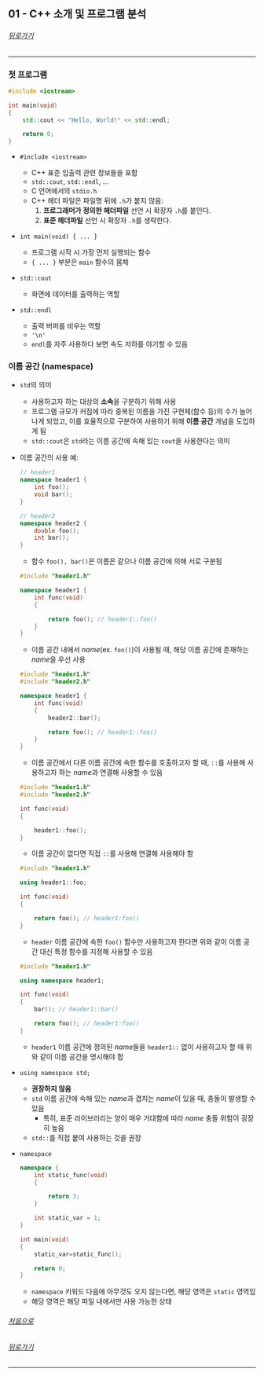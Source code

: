 ## 01 - C++ 소개 및 프로그램 분석
###### [뒤로가기](./)
---
### 첫 프로그램
```cpp
#include <iostream>

int main(void)
{
    std::cout << "Hello, World!" << std::endl;

    return 0;
}
```
* `#include <iostream>`
    * C++ 표준 입출력 관련 정보들을 포함
    * `std::cout`, `std::endl`, ...
    * C 언어에서의 `stdio.h`
    * C++ 헤더 파일은 파일명 뒤에 `.h`가 붙지 않음:
        1. <b>프로그래머가 정의한 헤더파일</b> 선언 시 확장자 `.h`를 붙인다.
        2. <b>표준 헤더파일</b> 선언 시 확장자 `.h`를 생략한다. 

* `int main(void) { ... }`
    * 프로그램 시작 시 가장 먼저 실행되는 함수
    * `{ ... }` 부분은 `main` 함수의 몸체

* `std::cout`
    * 화면에 데이터를 출력하는 역할

* `std::endl`
    * 출력 버퍼를 비우는 역할
    * `'\n'`
    * `endl`를 자주 사용하다 보면 속도 저하를 야기할 수 있음

### 이름 공간 (namespace)
* `std`의 의미
    * 사용하고자 하는 대상의 <b>소속</b>을 구분하기 위해 사용
    * 프로그램 규모가 커짐에 따라 중복된 이름을 가진 구현체(함수 등)의 수가 늘어나게 되었고, 이를 효율적으로 구분하여 사용하기 위해 <b>이름 공간</b> 개념을 도입하게 됨
    * `std::cout`은 `std`라는 이름 공간에 속해 있는 `cout`을 사용한다는 의미 

* 이름 공간의 사용 예:
    ```cpp
    // header1
    namespace header1 {
        int foo();
        void bar();
    }
    ```
    ```cpp
    // header2
    namespace header2 {
        double foo();
        int bar();
    }
    ```
    * 함수 `foo(), bar()`은 이름은 같으나 이름 공간에 의해 서로 구분됨

    ```cpp
    #include "header1.h"

    namespace header1 {
        int func(void)
        {

            return foo(); // header1::foo()
        }
    }
    ```
    * 이름 공간 내에서 <i>name</i>(ex. `foo()`)이 사용될 때, 해당 이름 공간에 존재하는 <i>name</i>을 우선 사용

    ```cpp
    #include "header1.h"
    #include "header2.h"

    namespace header1 {
        int func(void)
        {
            header2::bar();

            return foo(); // header1::foo()
        }
    }
    ```
    * 이름 공간에서 다른 이름 공간에 속한 함수를 호출하고자 할 때, `::`를 사용해 사용하고자 하는 <i>name</i>과 연결해 사용할 수 있음

    ```cpp
    #include "header1.h"
    #include "header2.h"

    int func(void)
    {

        header1::foo(); 
    }
    ```
    * 이름 공간이 없다면 직접 `::`를 사용해 연결해 사용해야 함

    ```cpp
    #include "header1.h"

    using header1::foo;

    int func(void)
    {

        return foo(); // header1:foo()
    }
    ```
    * `header` 이름 공간에 속한 `foo()` 함수만 사용하고자 한다면 위와 같이 이름 공간 대신 특정 함수를 지정해 사용할 수 있음  

    ```cpp
    #include "header1.h"

    using namespace header1;

    int func(void)
    {
        bar(); // header1::bar()

        return foo(); // header1:foo()
    }
    ```
    * `header1` 이름 공간에 정의된 <i>name</i>들을 `header1::` 없이 사용하고자 할 때 위와 같이 이름 공간을 명시해야 함

* `using namespace std;`
    * <b>권장하지 않음</b>
    * `std` 이름 공간에 속해 있는 <i>name</i>과 겹치는 <i>name</i>이 있을 때, 충돌이 발생할 수 있음
        * 특히, 표준 라이브러리는 양이 매우 거대함에 따라 <i>name</i> 충돌 위험이 굉장히 높음
    * `std::`를 직접 붙여 사용하는 것을 권장 

* `namespace`
    ```cpp
    namespace {
        int static_func(void)
        {

            return 3;
        }

        int static_var = 1;
    }

    int main(void)
    {
        static_var=static_func();

        return 0;
    }
    ```
    * `namespace` 키워드 다음에 아무것도 오지 않는다면, 해당 영역은 `static` 영역임
    * 해당 영역은 해당 파일 내에서만 사용 가능한 상태
    
###### [처음으로](./)
###### [뒤로가기](./)
---